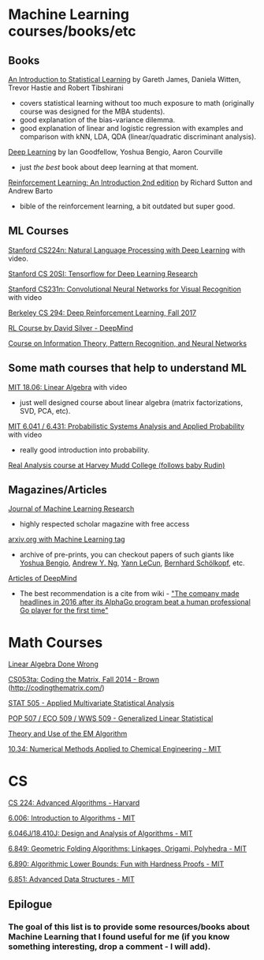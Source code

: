 # Machine Learning courses/books/etc

## Books
[An Introduction to Statistical Learning](http://www-bcf.usc.edu/~gareth/ISL/) by Gareth James, Daniela Witten, Trevor Hastie and Robert Tibshirani
  * covers statistical learning without too much exposure to math (originally course was designed for the MBA students).
  * good explanation of the bias-variance dilemma.
  * good explanation of linear and logistic regression with examples and comparison with kNN, LDA, QDA (linear/quadratic discriminant analysis).

[Deep Learning](http://www.deeplearningbook.org) by Ian Goodfellow, Yoshua Bengio, Aaron Courville
  * just *the best* book about deep learning at that moment.
 
[Reinforcement Learning: An Introduction 2nd edition](http://incompleteideas.net/book/the-book-2nd.html) by Richard Sutton and Andrew Barto
  * bible of the reinforcement learning, a bit outdated but super good.

## ML Courses
[Stanford CS224n: Natural Language Processing with Deep Learning](http://web.stanford.edu/class/cs224n/) with video.

[Stanford CS 20SI: Tensorflow for Deep Learning Research](http://web.stanford.edu/class/cs20si/)

[Stanford CS231n: Convolutional Neural Networks for Visual Recognition](http://cs231n.stanford.edu/) with video

[Berkeley CS 294: Deep Reinforcement Learning, Fall 2017](http://rll.berkeley.edu/deeprlcourse/#lectures)

[RL Course by David Silver - DeepMind](https://www.youtube.com/watch?v=2pWv7GOvuf0&list=PLzuuYNsE1EZAXYR4FJ75jcJseBmo4KQ9-)

[Course on Information Theory, Pattern Recognition, and Neural Networks](http://videolectures.net/course_information_theory_pattern_recognition/)

## Some math courses that help to understand ML
[MIT 18.06: Linear Algebra](https://ocw.mit.edu/courses/mathematics/18-06-linear-algebra-spring-2010/) with video
  * just well designed course about linear algebra (matrix factorizations, SVD, PCA, etc).

[MIT 6.041 / 6.431: Probabilistic Systems Analysis and Applied Probability](https://ocw.mit.edu/courses/electrical-engineering-and-computer-science/6-041-probabilistic-systems-analysis-and-applied-probability-fall-2010/) with video
  * really good introduction into probability.

[Real Analysis course at Harvey Mudd College (follows baby Rudin)](https://www.youtube.com/playlist?list=PL0E754696F72137EC)

## Magazines/Articles
[Journal of Machine Learning Research](http://www.jmlr.org/)
  * highly respected scholar magazine with free access
  
[arxiv.org with Machine Learning tag](https://arxiv.org/list/stat.ML/recent)
  * archive of pre-prints, you can checkout papers of such giants like [Yoshua Bengio](https://arxiv.org/find/cs/1/au:+Bengio_Y/0/1/0/all/0/1), [Andrew Y. Ng](https://arxiv.org/find/cs/1/au:+Ng_A/0/1/0/all/0/1), [Yann LeCun](https://arxiv.org/find/cs/1/au:+LeCun_Y/0/1/0/all/0/1), [Bernhard Schölkopf](https://arxiv.org/find/stat/1/au:+Scholkopf_B/0/1/0/all/0/1), etc.

[Articles of DeepMind](https://deepmind.com/research/publications/)
  * The best recommendation is a cite from wiki - ["The company made headlines in 2016 after its AlphaGo program beat a human professional Go player for the first time"](https://en.wikipedia.org/wiki/DeepMind)

# Math Courses
[Linear Algebra Done Wrong](http://www.math.brown.edu/~treil/papers/LADW/LADW.html)

[CS053ta: Coding the Matrix, Fall 2014 - Brown](https://cs.brown.edu/video/channels/coding-matrix-fall-2014/) (http://codingthematrix.com/)

[STAT 505 - Applied Multivariate Statistical Analysis](https://onlinecourses.science.psu.edu/stat505/node/1)

[POP 507 / ECO 509 / WWS 509 - Generalized Linear Statistical](http://data.princeton.edu/wws509/)

[Theory and Use of the EM Algorithm](http://mayagupta.org/publications/EMbookGuptaChen2010.pdf)

[10.34: Numerical Methods Applied to Chemical Engineering - MIT](https://ocw.mit.edu/courses/chemical-engineering/10-34-numerical-methods-applied-to-chemical-engineering-fall-2015/index.htm)

# CS
[CS 224: Advanced Algorithms - Harvard](http://people.seas.harvard.edu/~minilek/cs224/fall14/lec.html)

[6.006: Introduction to Algorithms - MIT](https://ocw.mit.edu/courses/electrical-engineering-and-computer-science/6-006-introduction-to-algorithms-fall-2011/index.htm)

[6.046J/18.410J: Design and Analysis of Algorithms - MIT](https://ocw.mit.edu/courses/electrical-engineering-and-computer-science/6-046j-design-and-analysis-of-algorithms-spring-2015/index.htm)

[6.849: Geometric Folding Algorithms: Linkages, Origami, Polyhedra - MIT](https://ocw.mit.edu/courses/electrical-engineering-and-computer-science/6-849-geometric-folding-algorithms-linkages-origami-polyhedra-fall-2012/index.htm)

[6.890: Algorithmic Lower Bounds: Fun with Hardness Proofs - MIT](https://ocw.mit.edu/courses/electrical-engineering-and-computer-science/6-890-algorithmic-lower-bounds-fun-with-hardness-proofs-fall-2014/index.htm)

[6.851: Advanced Data Structures - MIT](https://ocw.mit.edu/courses/electrical-engineering-and-computer-science/6-851-advanced-data-structures-spring-2012/index.htm)

## Epilogue

### The goal of this list is to provide some resources/books about Machine Learning that I found useful for me (if you know something interesting, drop a comment - I will add).
